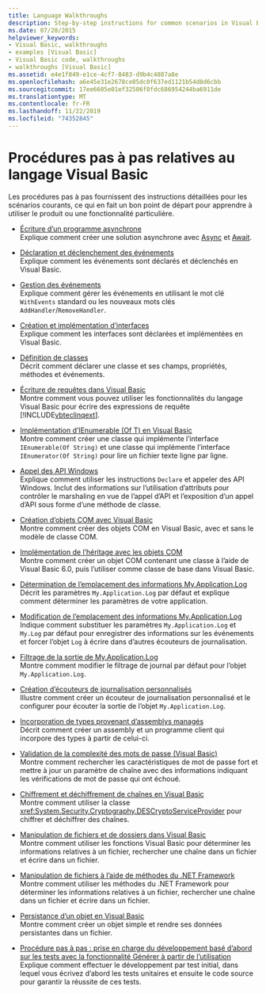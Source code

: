 ```yaml
---
title: Language Walkthroughs
description: Step-by-step instructions for common scenarios in Visual Basic development
ms.date: 07/20/2015
helpviewer_keywords:
- Visual Basic, walkthroughs
- examples [Visual Basic]
- Visual Basic code, walkthroughs
- walkthroughs [Visual Basic]
ms.assetid: e4e1f849-e1ce-4cf7-8483-d9b4c4887a8e
ms.openlocfilehash: a6e45e31e2678ce05dc0f637ed1121b54d8d6cbb
ms.sourcegitcommit: 17ee6605e01ef32506f8fdc686954244ba6911de
ms.translationtype: MT
ms.contentlocale: fr-FR
ms.lasthandoff: 11/22/2019
ms.locfileid: "74352845"
---
```

# <a name="visual-basic-language-walkthroughs"></a>Procédures pas à pas relatives au langage Visual Basic

Les procédures pas à pas fournissent des instructions détaillées pour les scénarios courants, ce qui en fait un bon point de départ pour apprendre à utiliser le produit ou une fonctionnalité particulière.

- [Écriture d’un programme asynchrone](./programming-guide/concepts/async/walkthrough-accessing-the-web-by-using-async-and-await.md)  
 Explique comment créer une solution asynchrone avec [Async](language-reference/modifiers/async.md) et [Await](language-reference/operators/await-operator.md).

- [Déclaration et déclenchement des événements](programming-guide/language-features/events/walkthrough-declaring-and-raising-events.md)  
 Explique comment les événements sont déclarés et déclenchés en Visual Basic.

- [Gestion des événements](programming-guide/language-features/events/walkthrough-handling-events.md)  
 Explique comment gérer les événements en utilisant le mot clé `WithEvents` standard ou les nouveaux mots clés `AddHandler`/`RemoveHandler`.

- [Création et implémentation d’interfaces](programming-guide/language-features/interfaces/walkthrough-creating-and-implementing-interfaces.md)  
 Explique comment les interfaces sont déclarées et implémentées en Visual Basic.

- [Définition de classes](programming-guide/language-features/objects-and-classes/walkthrough-defining-classes.md)  
 Décrit comment déclarer une classe et ses champs, propriétés, méthodes et événements.

- [Écriture de requêtes dans Visual Basic](programming-guide/concepts/linq/walkthrough-writing-queries.md)  
 Montre comment vous pouvez utiliser les fonctionnalités du langage Visual Basic pour écrire des expressions de requête [!INCLUDE[vbteclinqext](~/includes/vbteclinqext-md.md)].

- [Implémentation d’IEnumerable (Of T) en Visual Basic](programming-guide/language-features/control-flow/walkthrough-implementing-ienumerable-of-t.md)  
 Montre comment créer une classe qui implémente l’interface `IEnumerable(Of String)` et une classe qui implémente l’interface `IEnumerator(Of String)` pour lire un fichier texte ligne par ligne.

- [Appel des API Windows](programming-guide/com-interop/walkthrough-calling-windows-apis.md)  
 Explique comment utiliser les instructions `Declare` et appeler des API Windows. Inclut des informations sur l’utilisation d’attributs pour contrôler le marshaling en vue de l’appel d’API et l’exposition d’un appel d’API sous forme d’une méthode de classe.

- [Création d’objets COM avec Visual Basic](programming-guide/com-interop/walkthrough-creating-com-objects.md)  
 Montre comment créer des objets COM en Visual Basic, avec et sans le modèle de classe COM.

- [Implémentation de l’héritage avec les objets COM](programming-guide/com-interop/walkthrough-implementing-inheritance-with-com-objects.md)  
 Montre comment créer un objet COM contenant une classe à l’aide de Visual Basic 6.0, puis l’utiliser comme classe de base dans Visual Basic.

- [Détermination de l’emplacement des informations My.Application.Log](developing-apps/programming/log-info/walkthrough-determining-where-my-application-log-writes-information.md)  
 Décrit les paramètres `My.Application.Log` par défaut et explique comment déterminer les paramètres de votre application.

- [Modification de l’emplacement des informations My.Application.Log](developing-apps/programming/log-info/walkthrough-changing-where-my-application-log-writes-information.md)  
 Indique comment substituer les paramètres `My.Application.Log` et `My.Log` par défaut pour enregistrer des informations sur les événements et forcer l’objet `Log` à écrire dans d’autres écouteurs de journalisation.

- [Filtrage de la sortie de My.Application.Log](developing-apps/programming/log-info/walkthrough-filtering-my-application-log-output.md)  
 Montre comment modifier le filtrage de journal par défaut pour l’objet `My.Application.Log`.

- [Création d’écouteurs de journalisation personnalisés](developing-apps/programming/log-info/walkthrough-creating-custom-log-listeners.md)  
 Illustre comment créer un écouteur de journalisation personnalisé et le configurer pour écouter la sortie de l’objet `My.Application.Log`.

- [Incorporation de types provenant d’assemblys managés](../standard/assembly/embed-types-visual-studio.md)  
 Décrit comment créer un assembly et un programme client qui incorpore des types à partir de celui-ci.

- [Validation de la complexité des mots de passe (Visual Basic)](programming-guide/language-features/strings/walkthrough-validating-that-passwords-are-complex.md)  
 Montre comment rechercher les caractéristiques de mot de passe fort et mettre à jour un paramètre de chaîne avec des informations indiquant les vérifications de mot de passe qui ont échoué.

- [Chiffrement et déchiffrement de chaînes en Visual Basic](programming-guide/language-features/strings/walkthrough-encrypting-and-decrypting-strings.md)  
 Montre comment utiliser la classe <xref:System.Security.Cryptography.DESCryptoServiceProvider> pour chiffrer et déchiffrer des chaînes.

- [Manipulation de fichiers et de dossiers dans Visual Basic](developing-apps/programming/drives-directories-files/walkthrough-manipulating-files-and-directories.md)  
 Montre comment utiliser les fonctions Visual Basic pour déterminer les informations relatives à un fichier, rechercher une chaîne dans un fichier et écrire dans un fichier.

- [Manipulation de fichiers à l’aide de méthodes du .NET Framework](developing-apps/programming/drives-directories-files/walkthrough-manipulating-files-by-using-net-framework-methods.md)  
 Montre comment utiliser les méthodes du .NET Framework pour déterminer les informations relatives à un fichier, rechercher une chaîne dans un fichier et écrire dans un fichier.

- [Persistance d’un objet en Visual Basic](programming-guide/concepts/serialization/walkthrough-persisting-an-object-in-visual-studio.md)  
 Montre comment créer un objet simple et rendre ses données persistantes dans un fichier.

- [Procédure pas à pas : prise en charge du développement basé d’abord sur les tests avec la fonctionnalité Générer à partir de l’utilisation](/visualstudio/ide/walkthrough-test-first-support-with-the-generate-from-usage-feature)  
 Explique comment effectuer le développement par test initial, dans lequel vous écrivez d’abord les tests unitaires et ensuite le code source pour garantir la réussite de ces tests.
